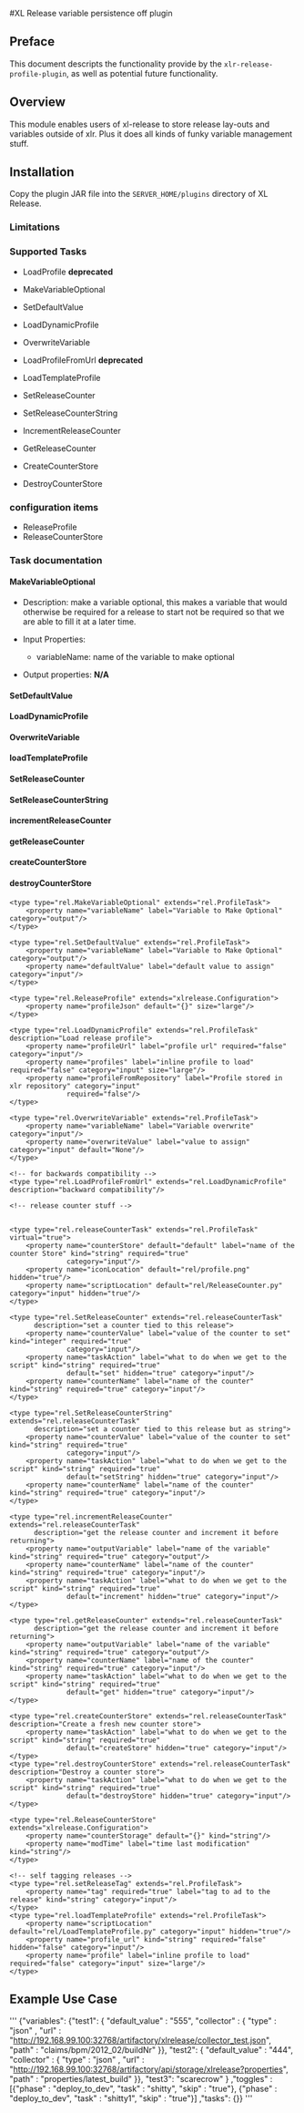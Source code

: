 #XL Release variable persistence off plugin

## Preface
This document descripts the functionality provide by the `xlr-release-profile-plugin`, as well as potential future functionality.

## Overview
This module enables users of xl-release to store release lay-outs and variables outside of xlr.
Plus it does all kinds of funky variable management stuff.

## Installation


Copy the plugin JAR file into the `SERVER_HOME/plugins` directory of XL Release.

### Limitations

### Supported Tasks

* LoadProfile **deprecated**
* MakeVariableOptional
* SetDefaultValue
* LoadDynamicProfile
* OverwriteVariable
* LoadProfileFromUrl **deprecated**
* LoadTemplateProfile

* SetReleaseCounter
* SetReleaseCounterString
* IncrementReleaseCounter
* GetReleaseCounter
* CreateCounterStore
* DestroyCounterStore


### configuration items
* ReleaseProfile
* ReleaseCounterStore


### Task documentation

####  MakeVariableOptional
* Description: make a variable optional, this makes a variable that would otherwise be required for a release to start not be required so that we are able to fill it at a later time.
* Input Properties:
  * variableName: name of the variable to make optional

* Output properties: **N/A**

####  SetDefaultValue
####  LoadDynamicProfile
####  OverwriteVariable
####  loadTemplateProfile

####  SetReleaseCounter
####  SetReleaseCounterString
####  incrementReleaseCounter
####  getReleaseCounter
####  createCounterStore
####  destroyCounterStore




    <type type="rel.MakeVariableOptional" extends="rel.ProfileTask">
        <property name="variableName" label="Variable to Make Optional" category="output"/>
    </type>

    <type type="rel.SetDefaultValue" extends="rel.ProfileTask">
        <property name="variableName" label="Variable to Make Optional" category="output"/>
        <property name="defaultValue" label="default value to assign" category="input"/>
    </type>

    <type type="rel.ReleaseProfile" extends="xlrelease.Configuration">
        <property name="profileJson" default="{}" size="large"/>
    </type>

    <type type="rel.LoadDynamicProfile" extends="rel.ProfileTask" description="Load release profile">
        <property name="profileUrl" label="profile url" required="false" category="input"/>
        <property name="profiles" label="inline profile to load" required="false" category="input" size="large"/>
        <property name="profileFromRepository" label="Profile stored in xlr repository" category="input"
                  required="false"/>
    </type>

    <type type="rel.OverwriteVariable" extends="rel.ProfileTask">
        <property name="variableName" label="Variable overwrite" category="input"/>
        <property name="overwriteValue" label="value to assign" category="input" default="None"/>
    </type>

    <!-- for backwards compatibility -->
    <type type="rel.LoadProfileFromUrl" extends="rel.LoadDynamicProfile" description="backward compatibility"/>

    <!-- release counter stuff -->


    <type type="rel.releaseCounterTask" extends="rel.ProfileTask" virtual="true">
        <property name="counterStore" default="default" label="name of the counter Store" kind="string" required="true"
                  category="input"/>
        <property name="iconLocation" default="rel/profile.png" hidden="true"/>
        <property name="scriptLocation" default="rel/ReleaseCounter.py" category="input" hidden="true"/>
    </type>

    <type type="rel.SetReleaseCounter" extends="rel.releaseCounterTask"
          description="set a counter tied to this release">
        <property name="counterValue" label="value of the counter to set" kind="integer" required="true"
                  category="input"/>
        <property name="taskAction" label="what to do when we get to the script" kind="string" required="true"
                  default="set" hidden="true" category="input"/>
        <property name="counterName" label="name of the counter" kind="string" required="true" category="input"/>
    </type>

    <type type="rel.SetReleaseCounterString" extends="rel.releaseCounterTask"
          description="set a counter tied to this release but as string">
        <property name="counterValue" label="value of the counter to set" kind="string" required="true"
                  category="input"/>
        <property name="taskAction" label="what to do when we get to the script" kind="string" required="true"
                  default="setString" hidden="true" category="input"/>
        <property name="counterName" label="name of the counter" kind="string" required="true" category="input"/>
    </type>

    <type type="rel.incrementReleaseCounter" extends="rel.releaseCounterTask"
          description="get the release counter and increment it before returning">
        <property name="outputVariable" label="name of the variable" kind="string" required="true" category="output"/>
        <property name="counterName" label="name of the counter" kind="string" required="true" category="input"/>
        <property name="taskAction" label="what to do when we get to the script" kind="string" required="true"
                  default="increment" hidden="true" category="input"/>
    </type>

    <type type="rel.getReleaseCounter" extends="rel.releaseCounterTask"
          description="get the release counter and increment it before returning">
        <property name="outputVariable" label="name of the variable" kind="string" required="true" category="output"/>
        <property name="counterName" label="name of the counter" kind="string" required="true" category="input"/>
        <property name="taskAction" label="what to do when we get to the script" kind="string" required="true"
                  default="get" hidden="true" category="input"/>
    </type>

    <type type="rel.createCounterStore" extends="rel.releaseCounterTask" description="Create a fresh new counter store">
        <property name="taskAction" label="what to do when we get to the script" kind="string" required="true"
                  default="createStore" hidden="true" category="input"/>
    </type>
    <type type="rel.destroyCounterStore" extends="rel.releaseCounterTask" description="Destroy a counter store">
        <property name="taskAction" label="what to do when we get to the script" kind="string" required="true"
                  default="destroyStore" hidden="true" category="input"/>
    </type>

    <type type="rel.ReleaseCounterStore" extends="xlrelease.Configuration">
        <property name="counterStorage" default="{}" kind="string"/>
        <property name="modTime" label="time last modification" kind="string"/>
    </type>

    <!-- self tagging releases -->
    <type type="rel.setReleaseTag" extends="rel.ProfileTask">
        <property name="tag" required="true" label="tag to ad to the release" kind="string" category="input"/>
    </type>
    <type type="rel.loadTemplateProfile" extends="rel.ProfileTask">
        <property name="scriptLocation" default="rel/LoadTemplateProfile.py" category="input" hidden="true"/>
        <property name="profile_url" kind="string" required="false" hidden="false" category="input"/>
        <property name="profile" label="inline profile to load" required="false" category="input" size="large"/>
    </type>


</synthetic>


## Example Use Case


'''
{"variables":
    {"test1": { "default_value" : "555",
                "collector" : { "type" : "json" ,
                                "url" : "http://192.168.99.100:32768/artifactory/xlrelease/collector_test.json",
                                "path" : "claims/bpm/2012_02/buildNr" }},
     "test2": { "default_value" : "444",
                "collector" : { "type" : "json" ,
                                "url" : "http://192.168.99.100:32768/artifactory/api/storage/xlrelease?properties",
                                "path" : "properties/latest_build" }},
     "test3": "scarecrow" }
     ,"toggles" :
      [{"phase" : "deploy_to_dev", "task" : "shitty", "skip" : "true"},
       {"phase" : "deploy_to_dev", "task" : "shitty1", "skip" : "true"}]
     ,"tasks": {}}
'''
